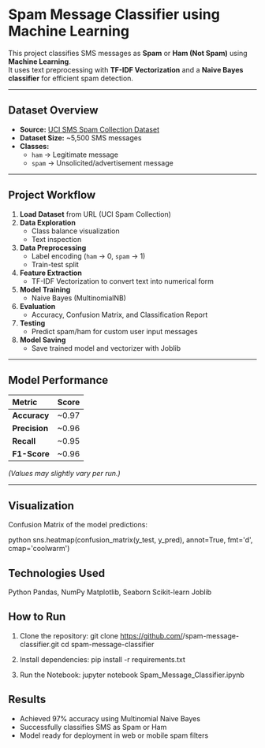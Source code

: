# Spam Message Classifier using Machine Learning

This project classifies SMS messages as **Spam** or **Ham (Not Spam)** using **Machine Learning**.  
It uses text preprocessing with **TF-IDF Vectorization** and a **Naive Bayes classifier** for efficient spam detection.

---

## Dataset Overview

- **Source:** [UCI SMS Spam Collection Dataset](https://archive.ics.uci.edu/ml/datasets/sms+spam+collection)
- **Dataset Size:** ~5,500 SMS messages  
- **Classes:**
  - `ham` → Legitimate message  
  - `spam` → Unsolicited/advertisement message  

---

## Project Workflow

1. **Load Dataset** from URL (UCI Spam Collection)  
2. **Data Exploration**
   - Class balance visualization  
   - Text inspection  
3. **Data Preprocessing**
   - Label encoding (`ham` → 0, `spam` → 1)  
   - Train-test split  
4. **Feature Extraction**
   - TF-IDF Vectorization to convert text into numerical form  
5. **Model Training**
   - Naive Bayes (MultinomialNB)  
6. **Evaluation**
   - Accuracy, Confusion Matrix, and Classification Report  
7. **Testing**
   - Predict spam/ham for custom user input messages  
8. **Model Saving**
   - Save trained model and vectorizer with Joblib  

---

## Model Performance

| Metric | Score |
|:-------|:------:|
| **Accuracy** | ~0.97 |
| **Precision** | ~0.96 |
| **Recall** | ~0.95 |
| **F1-Score** | ~0.96 |

*(Values may slightly vary per run.)*

---

## Visualization

Confusion Matrix of the model predictions:

python
sns.heatmap(confusion_matrix(y_test, y_pred), annot=True, fmt='d', cmap='coolwarm')

## Technologies Used
Python 
Pandas, NumPy
Matplotlib, Seaborn
Scikit-learn
Joblib


##  How to Run

1. Clone the repository:
   git clone https://github.com/<your-username>/spam-message-classifier.git
cd spam-message-classifier

2. Install dependencies:
   pip install -r requirements.txt

3. Run the Notebook:
   jupyter notebook Spam_Message_Classifier.ipynb

## Results
- Achieved 97% accuracy using Multinomial Naive Bayes
- Successfully classifies SMS as Spam or Ham
- Model ready for deployment in web or mobile spam filters
